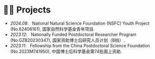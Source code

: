 # 🧑‍🏫 Projects
- *2024.08*: &nbsp; National Natural Science Foundation (NSFC) Youth Project (No.62406161), 国家自然科学基金青年项目.
- *2023.12*: &nbsp; Nationally Funded Postdoctoral Researcher Program (No.GZB20230347), 国家资助博士后研究人员计划（B档）.
- *2023.11*: &nbsp; Fellowship from the China Postdoctoral Science Foundation (No.2023M741950), 中国博士后科学基金第74批面上资助.
